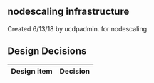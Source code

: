 ## nodescaling infrastructure

Created 6/13/18 by ucdpadmin. for nodescaling


## Design Decisions
| Design item                | Decision|
| :----------------------------------- | :--------------------------------------------------------------------------------|
